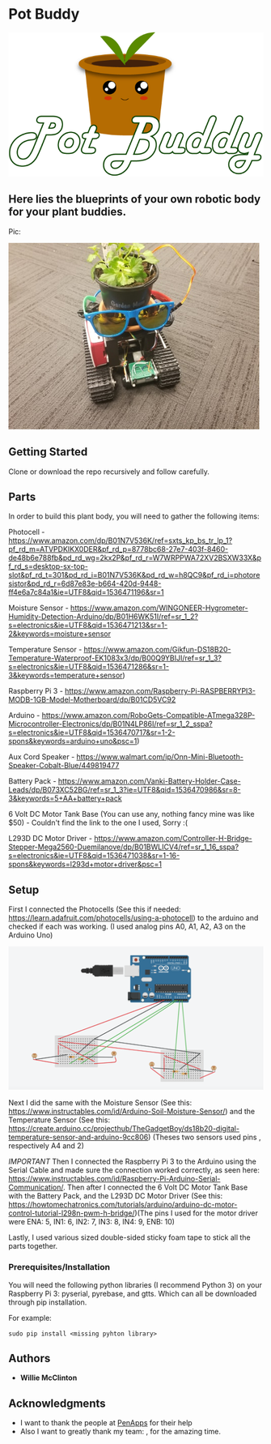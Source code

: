 # Pot Buddy

![alt text](logo.png)

## Here lies the blueprints of your own robotic body for your plant buddies.

Pic:

![alt text](pic.jpg)


## Getting Started

Clone or download the repo recursively and follow carefully.

## Parts

In order to build this plant body, you will need to gather the following items:

Photocell - https://www.amazon.com/dp/B01N7V536K/ref=sxts_kp_bs_tr_lp_1?pf_rd_m=ATVPDKIKX0DER&pf_rd_p=8778bc68-27e7-403f-8460-de48b6e788fb&pd_rd_wg=2kx2P&pf_rd_r=W7WRPPWA72XV2BSXW33X&pf_rd_s=desktop-sx-top-slot&pf_rd_t=301&pd_rd_i=B01N7V536K&pd_rd_w=h8QC9&pf_rd_i=photoresistor&pd_rd_r=6d87e83e-b664-420d-9448-ff4e6a7c84a1&ie=UTF8&qid=1536471196&sr=1

Moisture Sensor - https://www.amazon.com/WINGONEER-Hygrometer-Humidity-Detection-Arduino/dp/B01H6WK51I/ref=sr_1_2?s=electronics&ie=UTF8&qid=1536471213&sr=1-2&keywords=moisture+sensor

Temperature Sensor - https://www.amazon.com/Gikfun-DS18B20-Temperature-Waterproof-EK1083x3/dp/B00Q9YBIJI/ref=sr_1_3?s=electronics&ie=UTF8&qid=1536471286&sr=1-3&keywords=temperature+sensor)

Raspberry Pi 3 - https://www.amazon.com/Raspberry-Pi-RASPBERRYPI3-MODB-1GB-Model-Motherboard/dp/B01CD5VC92

Arduino - https://www.amazon.com/RoboGets-Compatible-ATmega328P-Microcontroller-Electronics/dp/B01N4LP86I/ref=sr_1_2_sspa?s=electronics&ie=UTF8&qid=1536470717&sr=1-2-spons&keywords=arduino+uno&psc=1)

Aux Cord Speaker - https://www.walmart.com/ip/Onn-Mini-Bluetooth-Speaker-Cobalt-Blue/449819477

Battery Pack - https://www.amazon.com/Vanki-Battery-Holder-Case-Leads/dp/B073XC52BG/ref=sr_1_3?ie=UTF8&qid=1536470986&sr=8-3&keywords=5+AA+battery+pack

6 Volt DC Motor Tank Base (You can use any, nothing fancy mine was like $50) - Couldn't find the link to the one I used, Sorry :(

L293D DC Motor Driver - https://www.amazon.com/Controller-H-Bridge-Stepper-Mega2560-Duemilanove/dp/B01BWLICV4/ref=sr_1_16_sspa?s=electronics&ie=UTF8&qid=1536471038&sr=1-16-spons&keywords=l293d+motor+driver&psc=1

## Setup

First I connected the Photocells (See this if needed: https://learn.adafruit.com/photocells/using-a-photocell) to the arduino and checked if each was working. (I used analog pins A0, A1, A2, A3 on the Arduino Uno)

![alt text](download.png)

Next I did the same with the Moisture Sensor (See this: https://www.instructables.com/id/Arduino-Soil-Moisture-Sensor/) and the Temperature Sensor (See this: https://create.arduino.cc/projecthub/TheGadgetBoy/ds18b20-digital-temperature-sensor-and-arduino-9cc806) (Theses two sensors used pins , respectively A4 and 2)

*IMPORTANT* Then I connected the Raspberry Pi 3 to the Arduino using the Serial Cable and made sure the connection worked correctly, as seen here: https://www.instructables.com/id/Raspberry-Pi-Arduino-Serial-Communication/. Then after I connected the 6 Volt DC Motor Tank Base with the Battery Pack, and the L293D DC Motor Driver (See this: https://howtomechatronics.com/tutorials/arduino/arduino-dc-motor-control-tutorial-l298n-pwm-h-bridge/)(The pins I used for the motor driver were ENA: 5, IN1: 6, IN2: 7, IN3: 8, IN4: 9, ENB: 10)

Lastly, I used various sized double-sided sticky foam tape to stick all the parts together.

### Prerequisites/Installation

You will need the following python libraries (I recommend Python 3) on your Raspberry Pi 3: pyserial, pyrebase, and gtts. Which can all be downloaded through pip installation. 

For example:

```
sudo pip install <missing pyhton library>
```

## Authors

* **Willie McClinton**


## Acknowledgments

* I want to thank the people at [PenApps](http://pennapps.com/) for their help
* Also I want to greatly thank my team: , for the amazing time.
